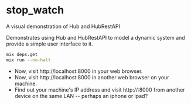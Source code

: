 # stop_watch

A visual demonstration of Hub and HubRestAPI

Demonstrates using Hub and HubRestAPI to model a dynamic system and provide
a simple user interface to it.

```sh
mix deps.get
mix run --no-halt
```

- Now, visit http://localhost:8000 in your web browser.
- Now, visit http://localhost:8000 in another web browser on your machine.
- Find out your machine's IP address and visit http://<that address>:8000 from another
device on the same LAN -- perhaps an iphone or ipad?
